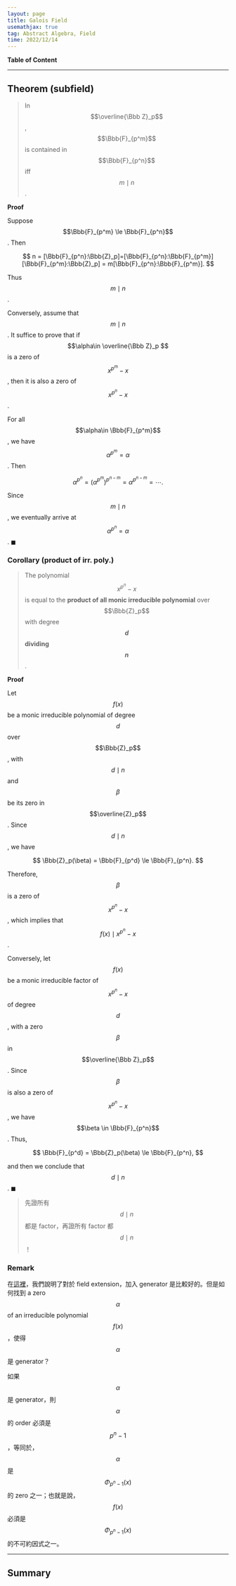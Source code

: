 ```yaml
---
layout: page
title: Galois Field
usemathjax: true
tag: Abstract Algebra, Field
time: 2022/12/14
---
```


**Table of Content**

---

## Theorem (subfield)
> In $$\overline{\Bbb Z}_p$$, $$\Bbb{F}_{p^m}$$ is contained in $$\Bbb{F}_{p^n}$$ iff $$m\mid n$$.

**Proof**

Suppose $$\Bbb{F}_{p^m} \le \Bbb{F}_{p^n}$$. Then

$$
n = [\Bbb{F}_{p^n}:\Bbb{Z}_p]=[\Bbb{F}_{p^n}:\Bbb{F}_{p^m}][\Bbb{F}_{p^m}:\Bbb{Z}_p] = m[\Bbb{F}_{p^n}:\Bbb{F}_{p^m}].
$$

Thus $$m\mid n$$.

Conversely, assume that $$m \mid n$$. It suffice to prove that if $$\alpha\in \overline{\Bbb Z}_p $$ is a zero of $$x^{p^m}-x$$, then it is also a zero of $$x^{p^n}-x$$.

For all $$\alpha\in \Bbb{F}_{p^m}$$, we have $$\alpha^{p^m} = \alpha$$. Then

$$
\alpha^{p^n} = (\alpha^{p^m})^{p^{n-m}} = \alpha^{p^{n-m}} = \cdots.
$$

Since $$m\mid n$$, we eventually arrive at $$\alpha^{p^n}=\alpha$$. ◼

### Corollary (product of irr. poly.)
> The polynomial $$x^{p^n}-x$$ is equal to the **product of all monic irreducible polynomial** over $$\Bbb{Z}_p$$ with degree **$$d$$ dividing $$n$$**.

**Proof**

Let $$f(x)$$ be a monic irreducible polynomial of degree $$d$$ over $$\Bbb{Z}_p$$, with $$d\mid n$$ and $$\beta$$ be its zero in $$\overline{Z}_p$$. Since $$d\mid n$$, we have

$$
\Bbb{Z}_p(\beta) = \Bbb{F}_{p^d} \le \Bbb{F}_{p^n}.
$$

Therefore, $$\beta$$ is a zero of $$x^{p^n}-x$$, which implies that $$f(x)\mid x^{p^n}-x$$. 

Conversely, let $$f(x)$$ be a monic irreducible factor of $$x^{p^n}-x$$ of degree $$d$$, with a zero $$\beta$$ in $$\overline{\Bbb Z}_p$$. Since $$\beta$$ is also a zero of $$x^{p^n}-x$$, we have $$\beta \in \Bbb{F}_{p^n}$$. Thus, 

$$
\Bbb{F}_{p^d} = \Bbb{Z}_p(\beta) \le \Bbb{F}_{p^n},
$$

and then we conclude that $$d\mid n$$. ◼

> 先證所有 $$d\mid n$$ 都是 factor，再證所有 factor 都 $$d\mid n$$！

### Remark

在[這裡](../P-field-extension/#remark-2)，我們說明了對於 field extension，加入 generator 是比較好的。但是如何找到 a zero $$\alpha$$ of an irreducible polynomial $$f(x)$$，使得 $$\alpha$$ 是 generator？

如果 $$\alpha$$ 是 generator，則 $$\alpha$$ 的 order 必須是 $$p^n-1$$，等同於，$$\alpha$$ 是 $$\Phi_{p^n-1}(x)$$ 的 zero 之一；也就是說，$$f(x)$$ 必須是 $$\Phi_{p^n-1}(x)$$ 的不可約因式之一。

---

## Summary


